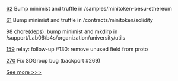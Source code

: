 
[62](https://github.com/hyperledger-labs/yui-docs/pull/62) Bump minimist and truffle in /samples/minitoken-besu-ethereum

[61](https://github.com/hyperledger-labs/yui-docs/pull/61) Bump minimist and truffle in /contracts/minitoken/solidity

[98](https://github.com/hyperledger-labs/university-course/pull/98) chore(deps): bump minimist and mkdirp in /support/Lab06/b4s/organization/university/utils

[159](https://github.com/hyperledger-labs/yui-ibc-solidity/pull/159) relay: follow-up #130: remove unused field from proto

[270](https://github.com/hyperledger/fabric-sdk-java/pull/270) Fix SDGroup bug (backport #269)


[See more >>>](https://start-here.hyperledger.org/pull-requests)
